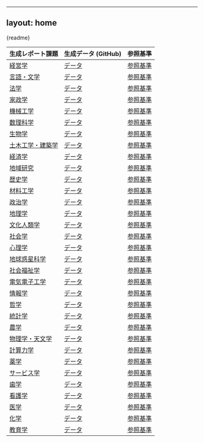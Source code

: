 
---
layout: home
---
{readme}

    

|生成レポート課題 | 生成データ (GitHub) | 参照基準 |
|:-------------|--------------------|--------|
| [経営学](contents/経営学) | [データ](https://github.com/takedatoshiyuki/synthetic_assignments/tree/main/generated/経営学) | [参照基準](https://www.scj.go.jp/ja/info/kohyo/pdf/kohyo-22-h157.pdf)|
| [言語・文学](contents/言語・文学) | [データ](https://github.com/takedatoshiyuki/synthetic_assignments/tree/main/generated/言語・文学) | [参照基準](https://www.scj.go.jp/ja/info/kohyo/pdf/kohyo-22-h166-3.pdf)|
| [法学](contents/法学) | [データ](https://github.com/takedatoshiyuki/synthetic_assignments/tree/main/generated/法学) | [参照基準](https://www.scj.go.jp/ja/info/kohyo/pdf/kohyo-22-h166-2.pdf)|
| [家政学](contents/家政学) | [データ](https://github.com/takedatoshiyuki/synthetic_assignments/tree/main/generated/家政学) | [参照基準](https://www.scj.go.jp/ja/info/kohyo/pdf/kohyo-22-h130515-1.pdf)|
| [機械工学](contents/機械工学) | [データ](https://github.com/takedatoshiyuki/synthetic_assignments/tree/main/generated/機械工学) | [参照基準](https://www.scj.go.jp/ja/info/kohyo/pdf/kohyo-22-h130819.pdf)|
| [数理科学](contents/数理科学) | [データ](https://github.com/takedatoshiyuki/synthetic_assignments/tree/main/generated/数理科学) | [参照基準](https://www.scj.go.jp/ja/info/kohyo/pdf/kohyo-22-h130918.pdf)|
| [生物学](contents/生物学) | [データ](https://github.com/takedatoshiyuki/synthetic_assignments/tree/main/generated/生物学) | [参照基準](https://www.scj.go.jp/ja/info/kohyo/pdf/kohyo-22-h131009.pdf)|
| [土木工学・建築学](contents/土木工学・建築学) | [データ](https://github.com/takedatoshiyuki/synthetic_assignments/tree/main/generated/土木工学・建築学) | [参照基準](https://www.scj.go.jp/ja/info/kohyo/pdf/kohyo-22-h140319.pdf)|
| [経済学](contents/経済学) | [データ](https://github.com/takedatoshiyuki/synthetic_assignments/tree/main/generated/経済学) | [参照基準](https://www.scj.go.jp/ja/info/kohyo/pdf/kohyo-22-h140829.pdf)|
| [地域研究](contents/地域研究) | [データ](https://github.com/takedatoshiyuki/synthetic_assignments/tree/main/generated/地域研究) | [参照基準](https://www.scj.go.jp/ja/info/kohyo/pdf/kohyo-22-h140903.pdf)|
| [歴史学](contents/歴史学) | [データ](https://github.com/takedatoshiyuki/synthetic_assignments/tree/main/generated/歴史学) | [参照基準](https://www.scj.go.jp/ja/info/kohyo/pdf/kohyo-22-h140909.pdf)|
| [材料工学](contents/材料工学) | [データ](https://github.com/takedatoshiyuki/synthetic_assignments/tree/main/generated/材料工学) | [参照基準](https://www.scj.go.jp/ja/info/kohyo/pdf/kohyo-22-h140901-1.pdf)|
| [政治学](contents/政治学) | [データ](https://github.com/takedatoshiyuki/synthetic_assignments/tree/main/generated/政治学) | [参照基準](https://www.scj.go.jp/ja/info/kohyo/pdf/kohyo-22-h140910.pdf)|
| [地理学](contents/地理学) | [データ](https://github.com/takedatoshiyuki/synthetic_assignments/tree/main/generated/地理学) | [参照基準](https://www.scj.go.jp/ja/info/kohyo/pdf/kohyo-22-h140930-7.pdf)|
| [文化人類学](contents/文化人類学) | [データ](https://github.com/takedatoshiyuki/synthetic_assignments/tree/main/generated/文化人類学) | [参照基準](https://www.scj.go.jp/ja/info/kohyo/pdf/kohyo-22-h140930-6.pdf)|
| [社会学](contents/社会学) | [データ](https://github.com/takedatoshiyuki/synthetic_assignments/tree/main/generated/社会学) | [参照基準](https://www.scj.go.jp/ja/info/kohyo/pdf/kohyo-22-h140930-5.pdf)|
| [心理学](contents/心理学) | [データ](https://github.com/takedatoshiyuki/synthetic_assignments/tree/main/generated/心理学) | [参照基準](https://www.scj.go.jp/ja/info/kohyo/pdf/kohyo-22-h140930-4.pdf)|
| [地球惑星科学](contents/地球惑星科学) | [データ](https://github.com/takedatoshiyuki/synthetic_assignments/tree/main/generated/地球惑星科学) | [参照基準](https://www.scj.go.jp/ja/info/kohyo/pdf/kohyo-22-h140930-2.pdf)|
| [社会福祉学](contents/社会福祉学) | [データ](https://github.com/takedatoshiyuki/synthetic_assignments/tree/main/generated/社会福祉学) | [参照基準](https://www.scj.go.jp/ja/info/kohyo/pdf/kohyo-23-h150619.pdf)|
| [電気電子工学](contents/電気電子工学) | [データ](https://github.com/takedatoshiyuki/synthetic_assignments/tree/main/generated/電気電子工学) | [参照基準](https://www.scj.go.jp/ja/info/kohyo/pdf/kohyo-23-h150729.pdf)|
| [情報学](contents/情報学) | [データ](https://github.com/takedatoshiyuki/synthetic_assignments/tree/main/generated/情報学) | [参照基準](https://www.scj.go.jp/ja/info/kohyo/pdf/kohyo-23-h160323-2.pdf)|
| [哲学](contents/哲学) | [データ](https://github.com/takedatoshiyuki/synthetic_assignments/tree/main/generated/哲学) | [参照基準](https://www.scj.go.jp/ja/info/kohyo/pdf/kohyo-23-h160323.pdf)|
| [統計学](contents/統計学) | [データ](https://github.com/takedatoshiyuki/synthetic_assignments/tree/main/generated/統計学) | [参照基準](https://www.scj.go.jp/ja/info/kohyo/pdf/kohyo-23-h151217.pdf)|
| [農学](contents/農学) | [データ](https://github.com/takedatoshiyuki/synthetic_assignments/tree/main/generated/農学) | [参照基準](https://www.scj.go.jp/ja/info/kohyo/pdf/kohyo-23-h151009.pdf)|
| [物理学・天文学](contents/物理学・天文学) | [データ](https://github.com/takedatoshiyuki/synthetic_assignments/tree/main/generated/物理学・天文学) | [参照基準](https://www.scj.go.jp/ja/info/kohyo/pdf/kohyo-23-h161003.pdf)|
| [計算力学](contents/計算力学) | [データ](https://github.com/takedatoshiyuki/synthetic_assignments/tree/main/generated/計算力学) | [参照基準](https://www.scj.go.jp/ja/info/kohyo/pdf/kohyo-23-h170808.pdf)|
| [薬学](contents/薬学) | [データ](https://github.com/takedatoshiyuki/synthetic_assignments/tree/main/generated/薬学) | [参照基準](https://www.scj.go.jp/ja/info/kohyo/pdf/kohyo-23-h170817.pdf)|
| [サービス学](contents/サービス学) | [データ](https://github.com/takedatoshiyuki/synthetic_assignments/tree/main/generated/サービス学) | [参照基準](https://www.scj.go.jp/ja/info/kohyo/pdf/kohyo-23-h170908.pdf)|
| [歯学](contents/歯学) | [データ](https://github.com/takedatoshiyuki/synthetic_assignments/tree/main/generated/歯学) | [参照基準](https://www.scj.go.jp/ja/info/kohyo/pdf/kohyo-23-h170929-8.pdf)|
| [看護学](contents/看護学) | [データ](https://github.com/takedatoshiyuki/synthetic_assignments/tree/main/generated/看護学) | [参照基準](https://www.scj.go.jp/ja/info/kohyo/pdf/kohyo-23-h170929-9.pdf)|
| [医学](contents/医学) | [データ](https://github.com/takedatoshiyuki/synthetic_assignments/tree/main/generated/医学) | [参照基準](https://www.scj.go.jp/ja/info/kohyo/pdf/kohyo-23-h170930.pdf)|
| [化学](contents/化学) | [データ](https://github.com/takedatoshiyuki/synthetic_assignments/tree/main/generated/化学) | [参照基準](https://www.scj.go.jp/ja/info/kohyo/pdf/kohyo-24-h190221.pdf)|
| [教育学](contents/教育学) | [データ](https://github.com/takedatoshiyuki/synthetic_assignments/tree/main/generated/教育学) | [参照基準](https://www.scj.go.jp/ja/info/kohyo/pdf/kohyo-24-h200818.pdf)|

